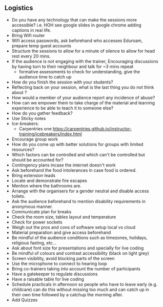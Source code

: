 ## Logistics


* Do you have any technology that can make the sessions more accessible? i.e. HOH see google slides in google chrome adding captions in real life.
* Bring Wifi router
* Wifi access passwords, ask beforehand who accesses Eduroam, prepare temp guest accounts
* Structure the sessions to allow for a minute of silence to allow for head rest every 20 mins.
* If the audience is not engaging with the trainer, Encouraging discussions by having turn to their neighbour and talk for ~3 mins repeat
  - formative assessments to check for understanding, give the audience time to catch up
* How do you finish the session with your students?
* Reflecting back on your session, what is the last thing you do not think about ?
* How would a member of your audience report any incidence of abuse?
* How can we empower them to take charge of the material and learning experience to be able to teach it to someone else?
* How do you gather feedback?
* Use Sticky notes
* Ice-breakers: 
    * Carpentries one https://carpentries.github.io/instructor-training/icebreakers/index.html
* Encourage group work
* How do you come up with better solutions for groups with limited resources?
* Which factors can be controlled and which can't be controlled but should be accounted for?
* Contingency plans incase the internet doesn't work
* Ask beforehand the food intolerances in case food is ordered.
* Bring extension leads
* Locate and demonstrate fire escapes
* Mention where the bathrooms are.
* Arrange with the organisers for a gender neutral and disable access toilets.
* Ask the audience beforehand to mention disability requirements in anonymous manner.
* Communicate plan for breaks
* Check the room size, tables layout and temperature
* Check for power sockets
* Weigh out the pros and cons of software setup local vs cloud
* Material preparation and give access beforehand
* Be mindful of the audience conditions such as timezones, holidays, religious fasting, etc...
* Ask about font size for presentations and specially for live coding
* Be mindful of colours and contrast accessibility (black on light grey)
* Screen visibility, avoid blocking parts of the screen
* Use the microphone to connect to hearing loop
* Bring co-trainers taking into account the number of participants
* Have a gatekeeper to regulate discussions
* Have a raisable table for live coding
* Schedule practicals in afternoon so people who have to leave early (e.g. childcare) can do this without missing too much and can catch up in their own time followed by a catchup the morning after.
* Add Quizzes